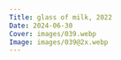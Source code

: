 ```yaml
---
Title: glass of milk, 2022
Date: 2024-06-30
Cover: images/039.webp
Image: images/039@2x.webp
---
```

